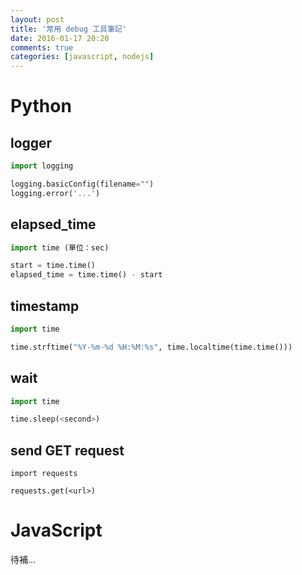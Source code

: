 ```yaml
---
layout: post
title: '常用 debug 工具筆記'
date: 2016-01-17 20:20
comments: true
categories: [javascript, nodejs]
---
```


# Python

## logger 

```python
import logging

logging.basicConfig(filename="") 
logging.error('...')
```

<!--more-->

## elapsed_time 

```python
import time (單位：sec)

start = time.time()
elapsed_time = time.time() - start 
```
## timestamp 
    
```python
import time

time.strftime("%Y-%m-%d %H:%M:%s", time.localtime(time.time()))
```

## wait

```python
import time

time.sleep(<second>)
```

## send GET request

```
import requests

requests.get(<url>)
```

# JavaScript

待補...
